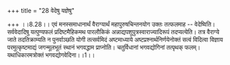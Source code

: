 +++
title = "28 वेदेषु यज्ञेषु"

+++
।।8.28।। एवं मनस्समाधानार्थं वैराग्यार्थं महापुरुषचिन्तनयोग उक्तः
तत्फलमाह -- वेदेष्विति। सर्ववेदादिषु यत्पुण्यफलं प्रदिष्टमैहिकमथ
पारलौकिकं अन्नाद्यपशुपुत्रस्वाराज्यादिरूपं तदप्यत्येति। तत्र वैराग्ये
जाते तदतिक्राम्यति न पुनर्वाञ्छति योगी तत्सर्वमिदं अष्टमाध्याये
अष्टप्रश्नार्थनिर्णयेनोक्तं सत्वं विदित्वा विज्ञाय परमुत्कृष्टमाद्यं
जगन्मूलभूतं स्थानं भगवद्धाम प्राप्नोति। चतुर्विधानां भगवद्योगिनां
तत्पृथक् फलम्। यथाधिकारमत्रोक्तं भगवद्योगवेदिना।।1।।
